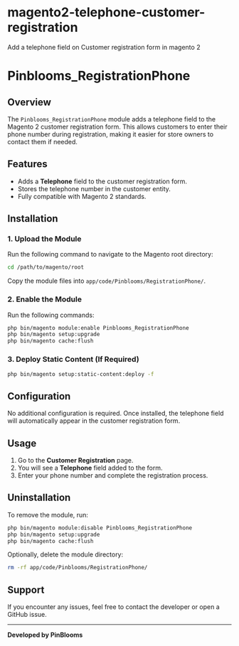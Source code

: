 # magento2-telephone-customer-registration
Add a telephone field on Customer registration form in magento 2

# Pinblooms_RegistrationPhone

## Overview
The `Pinblooms_RegistrationPhone` module adds a telephone field to the Magento 2 customer registration form. This allows customers to enter their phone number during registration, making it easier for store owners to contact them if needed.

## Features
- Adds a **Telephone** field to the customer registration form.
- Stores the telephone number in the customer entity.
- Fully compatible with Magento 2 standards.

## Installation
### 1. Upload the Module
Run the following command to navigate to the Magento root directory:
```sh
cd /path/to/magento/root
```
Copy the module files into `app/code/Pinblooms/RegistrationPhone/`.

### 2. Enable the Module
Run the following commands:
```sh
php bin/magento module:enable Pinblooms_RegistrationPhone
php bin/magento setup:upgrade
php bin/magento cache:flush
```

### 3. Deploy Static Content (If Required)
```sh
php bin/magento setup:static-content:deploy -f
```

## Configuration
No additional configuration is required. Once installed, the telephone field will automatically appear in the customer registration form.

## Usage
1. Go to the **Customer Registration** page.
2. You will see a **Telephone** field added to the form.
3. Enter your phone number and complete the registration process.

## Uninstallation
To remove the module, run:
```sh
php bin/magento module:disable Pinblooms_RegistrationPhone
php bin/magento setup:upgrade
php bin/magento cache:flush
```
Optionally, delete the module directory:
```sh
rm -rf app/code/Pinblooms/RegistrationPhone/
```

## Support
If you encounter any issues, feel free to contact the developer or open a GitHub issue.

---
**Developed by PinBlooms**


